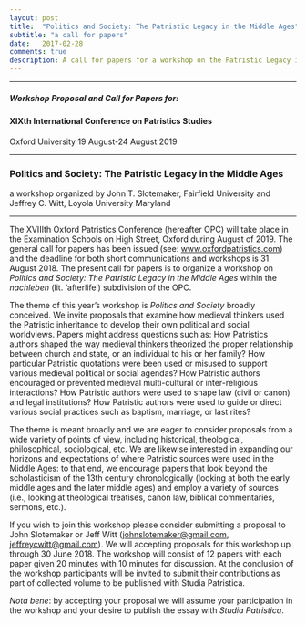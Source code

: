 ```yaml
---
layout: post
title:  "Politics and Society: The Patristic Legacy in the Middle Ages"
subtitle: "a call for papers"
date:   2017-02-28
comments: true
description: A call for papers for a workshop on the Patristic Legacy in the Middle Ages.
---
```


<hr/>

##### Workshop Proposal and Call for Papers for:

#### XIXth International Conference on Patristics Studies
Oxford University
19 August-24 August 2019

<hr/>

### Politics and Society: The Patristic Legacy in the Middle Ages

a workshop organized by John T. Slotemaker, Fairfield University and Jeffrey C. Witt, Loyola University Maryland

<hr/>

The XVIIIth Oxford Patristics Conference (hereafter OPC) will take place in the Examination Schools on High Street, Oxford during August of 2019. The general call for papers has been issued (see: www.oxfordpatristics.com) and the deadline for both short communications and workshops is 31 August 2018. The present call for papers is to organize a workshop on *Politics and Society: The Patristic Legacy in the Middle Ages* within the *nachleben* (lit. ‘afterlife’) subdivision of the OPC.

The theme of this year’s workshop is *Politics and Society* broadly conceived. We invite proposals that examine how medieval thinkers used the Patristic inheritance to develop their own political and social worldviews. Papers might address questions such as: How Patristics authors shaped the way medieval thinkers theorized the proper relationship between church and state, or an individual to his or her family? How particular Patristic quotations were been used or misused to support various medieval political or social agendas? How Patristic authors encouraged or prevented medieval multi-cultural or inter-religious interactions? How Patristic authors were used to shape law (civil or canon) and legal institutions? How Patristic authors were used to guide or direct various social practices such as baptism, marriage, or last rites?

The theme is meant broadly and we are eager to consider proposals from a wide variety of points of view, including historical, theological, philosophical, sociological, etc. We are likewise interested in expanding our horizons and expectations of where Patristic sources were used in the Middle Ages: to that end, we encourage papers that look beyond the scholasticism of the 13th century chronologically (looking at both the early middle ages and the later middle ages) and employ a variety of sources (i.e., looking at theological treatises, canon law, biblical commentaries, sermons, etc.).

If you wish to join this workshop please consider submitting a proposal to John Slotemaker or Jeff Witt (<johnslotemaker@gmail.com>, <jeffreycwitt@gmail.com>). We will accepting proposals for this workshop up through 30 June 2018. The workshop will consist of 12 papers with each paper given 20 minutes with 10 minutes for discussion. At the conclusion of the workshop participants will be invited to submit their contributions as part of collected volume to be published with Studia Patristica.

*Nota bene*: by accepting your proposal we will assume your participation in the workshop and your desire to publish the essay with *Studia Patristica*.
